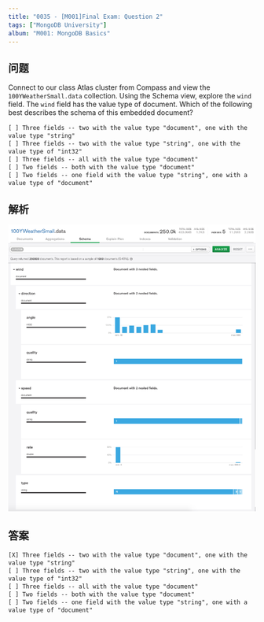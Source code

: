 ```yaml
---
title: "0035 - [M001]Final Exam: Question 2"
tags: ["MongoDB University"]
album: "M001: MongoDB Basics"
---
```


## 问题

Connect to our class Atlas cluster from Compass and view the `100YWeatherSmall.data` collection. Using the Schema view, explore the `wind` field. The `wind` field has the value type of document. Which of the following best describes the schema of this embedded document?

```
[ ] Three fields -- two with the value type "document", one with the value type "string"
[ ] Three fields -- two with the value type "string", one with the value type of "int32"
[ ] Three fields -- all with the value type "document"
[ ] Two fields -- both with the value type "document"
[ ] Two fields -- one field with the value type "string", one with a value type of "document"
```

## 解析

![](/assets/images/2019/0035/analysis.png)

## 答案

```
[X] Three fields -- two with the value type "document", one with the value type "string"
[ ] Three fields -- two with the value type "string", one with the value type of "int32"
[ ] Three fields -- all with the value type "document"
[ ] Two fields -- both with the value type "document"
[ ] Two fields -- one field with the value type "string", one with a value type of "document"
```
